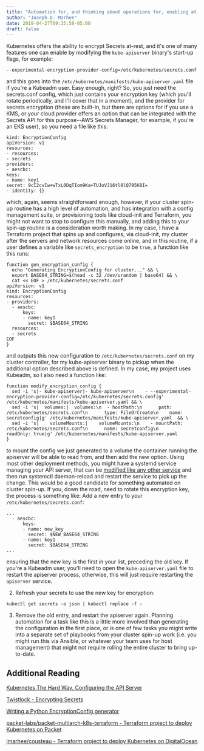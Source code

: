 ```yaml
---
title: "Automation for, and thinking about operations for, enabling at-rest Secrets Encryption"
author: "Joseph D. Marhee"
date: 2019-04-27T09:35:58-05:00
draft: false
---
```

Kubernetes offers the ability to encrypt Secrets at-rest, and it's one of many features one can enable by modifying the `kube-apiserver` binary's start-up flags, for example:

```
--experimental-encryption-provider-config=/etc/kubernetes/secrets.conf
```

and this goes into the `/etc/kubernetes/manifests/kube-apiserver.yaml` file if you're a Kubeadm user. Easy enough, right? So, you just need the secrets.conf config, which just contains your encryption key (which you'll rotate periodically, and I'll cover that in a moment), and the provider for secrets encryption (these are built-in, but there are options for if you use a KMS, or your cloud provider offers an option that can be integrated with the Secrets API for this purpose--AWS Secrets Manager, for example, if you're an EKS user), so you need a file like this:

```
kind: EncryptionConfig
apiVersion: v1
resources:
- resources:
- secrets
providers:
- aescbc:
keys:
- name: key1
secret: 9cI2cvIw+wTxL0DqTIom9Ka+TUJoVJ16tl0lQ795K8I=
- identity: {}
```

which, again, seems straightforward enough, however, if your cluster spin-up routine has a high level of automation, and has integration with a config management suite, or provisioning tools like cloud-init and Terraform, you might not want to stop to configure this manually, and adding this to your spin-up routine is a consideration worth making.
In my case, I have a Terraform project that spins up and configures, via cloud-init, my cluster after the servers and network resources come online, and in this routine, if a user defines a variable like `secrets_encryption` to be `true`, a function like this runs:

```
function gen_encryption_config {
  echo "Generating EncryptionConfig for cluster..." && \
  export BASE64_STRING=$(head -c 32 /dev/urandom | base64) && \
  cat << EOF > /etc/kubernetes/secrets.conf
apiVersion: v1
kind: EncryptionConfig
resources:
- providers:
  - aescbc:
      keys:
      - name: key1
        secret: $BASE64_STRING
  resources:
  - secrets
EOF
}
```

and outputs this new configuration to `/etc/kubernetes/secrets.conf` on my cluster controller, for my kube-apiserver binary to pickup when the additional option described above is defined. In my case, my project uses Kubeadm, so I also need a function like:

```
function modify_encryption_config {
  sed -i 's|- kube-apiserver|- kube-apiserver\n    - --experimental-encryption-provider-config=/etc/kubernetes/secrets.conf|g' /etc/kubernetes/manifests/kube-apiserver.yaml && \
  sed -i 's|  volumes:|  volumes:\n  - hostPath:\n      path: /etc/kubernetes/secrets.conf\n      type: FileOrCreate\n    name: secretconfig|g' /etc/kubernetes/manifests/kube-apiserver.yaml  && \
  sed -i 's|    volumeMounts:|    volumeMounts:\n    - mountPath: /etc/kubernetes/secrets.conf\n      name: secretconfig\n      readOnly: true|g' /etc/kubernetes/manifests/kube-apiserver.yaml 
}
```

to mount the config we just generated to a volume the container running the apiserver will be able to read from, and then add the new option. 
Using most other deployment methods, you might have a systemd service managing your API server, that can be [modified like any other service](https://github.com/kelseyhightower/kubernetes-the-hard-way/blob/master/docs/08-bootstrapping-kubernetes-controllers.md#configure-the-kubernetes-api-server) and then run systemctl daemon-reload and restart the service to pick up the change. This would be a good candidate for something automated on cluster spin-up. 
If you, down the road, need to rotate this encryption key, the process is something like:
Add a new entry to your `/etc/kubernetes/secrets.conf`:

```
...
  - aescbc:
      keys:
      - name: new_key
        secret: $NEW_BASE64_STRING
	  - name: key1
        secret: $BASE64_STRING
...
```

ensuring that the new key is the first in your list, preceding the old key. If you're a Kubeadm user, you'll need to open the `kube-apiserver.yaml` file to restart the apiserver process, otherwise, this will just require restarting the `apiserver` service.

2. Refresh your secrets to use the new key for encryption:

```
kubectl get secrets -o json | kubectl replace -f -
```

3. Remove the old entry, and restart the apiserver again.
Planning automation for a task like this is a little more involved than generating the configuration in the first place, or is one of few tasks you might write into a separate set of playbooks from your cluster spin-up work (i.e. you might run this via Ansible, or whatever your team uses for host management) that might not require rolling the entire cluster to bring up-to-date. 

Additional Reading
--

[Kubernetes The Hard Way, Configuring the API Server](https://github.com/kelseyhightower/kubernetes-the-hard-way/blob/master/docs/08-bootstrapping-kubernetes-controllers.md#configure-the-kubernetes-api-server)

[Twistlock - Encrypting Secrets](https://www.twistlock.com/labs-blog/kubernetes-secrets-encryption/)

[Writing a Python EncryptionConfig generator](https://medium.com/@jmarhee/example-of-yaml-generator-and-validator-in-python-5460505b5ad8)

[packet-labs/packet-multiarch-k8s-terraform - Terraform project to deploy Kubernetes on Packet](https://github.com/packet-labs/packet-multiarch-k8s-terraform)

[jmarhee/cousteau - Terraform project to deploy Kubernetes on DigitalOcean](https://github.com/jmarhee/cousteau/blob/master/controller.tpl)
